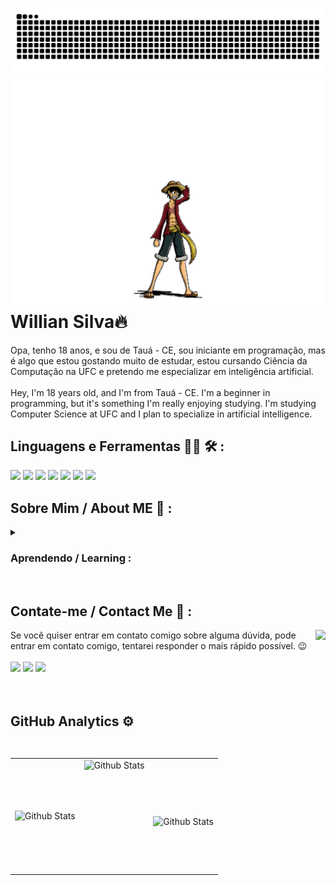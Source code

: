 ![Snake animation](https://github.com/WillianSilva51/WillianSilva51/blob/output/github-contribution-grid-snake.svg)
  <img align="right" height="372cm" loading="lazy" src="https://github.com/WillianSilva51/WillianSilva51/blob/main/assets/luffy.gif">

<div>
  
  # Willian Silva🔥
  
  Opa, tenho 18 anos, e sou de Tauá - CE, sou iniciante em programação, mas é algo que estou gostando muito de estudar, estou cursando Ciência da Computação na UFC e pretendo me especializar em inteligência artificial.
</br>
</br>
  Hey, I'm 18 years old, and I'm from Tauá - CE. I'm a beginner in programming, but it's something I'm really enjoying studying. I'm studying Computer Science at UFC and I plan to specialize in artificial intelligence.
</br>
  
</div>

<div>
  
  <h2>Linguagens e Ferramentas 👨‍💻 🛠 :</h2>
    <img height="65cm" loading="lazy" src="https://cdn.jsdelivr.net/gh/devicons/devicon@latest/icons/c/c-original.svg" />
    <img height="65cm" loading="lazy" src="https://cdn.jsdelivr.net/gh/devicons/devicon@latest/icons/cplusplus/cplusplus-original.svg" />
    <img height="65cm" loading="lazy" src="https://cdn.jsdelivr.net/gh/devicons/devicon@latest/icons/python/python-original.svg" />
    <img height="65cm" loading="lazy" src="https://github.com/WillianSilva51/WillianSilva51/assets/161375086/993abfb3-5978-4623-bc0b-44cc42e6d65b"/>
    <img height="65cm" loading="lazy" src="https://cdn.jsdelivr.net/gh/devicons/devicon@latest/icons/vscode/vscode-original-wordmark.svg" />
    <img height="65cm" loading="lazy" src="https://cdn.jsdelivr.net/gh/devicons/devicon@latest/icons/windows11/windows11-original.svg" />
    <img height="65cm" loading="lazy" src="https://cdn.jsdelivr.net/gh/devicons/devicon@latest/icons/github/github-original.svg" />
          
</div>

<div>

 ## Sobre Mim / About ME 💬 :
 <details>
    <img loading="lazy" src="https://raw.githubusercontent.com/MicaelliMedeiros/micaellimedeiros/master/image/computer-illustration.png" alt="ilustração de um computador" min-width="350px" max-width="350px" width="350px" align="right">

 <summary> <h3> Aprendendo / Learning :</h3> </summary>
 
```js
import Desenvolvedor from "WillianSilva51";

class Estudos extends Desenvolvedor
{
  ⚡ Algoritmos;
  ⚡ Estruturas de Dados;
  ⚡ C & C++;
}
```
</details>

<br>
</div>

<div>
  
## Contate-me / Contact Me 📱 :
 <img align="right" height="205cm" loading="lazy" src="https://media1.tenor.com/m/xZ5SDUwoDgYAAAAC/jojo-pose-jotaro.gif"/> 
Se você quiser entrar em contato comigo sobre alguma dúvida, pode entrar em contato comigo, tentarei responder o mais rápido possível. 😉
</br></br>
  <a href="https://www.linkedin.com/in/willian-silva01/" target="_blank"><img loading="lazy" height="50cm"src="https://github.com/Xx-Ashutosh-xX/Xx-Ashutosh-xX/blob/master/assets/icons/linkedin.png" target="_blank"></a>
  <a href="mailto:antonio.willian051@gmail.com" target="_blank"><img loading="lazy" height="50cm" src="https://github.com/Xx-Ashutosh-xX/Xx-Ashutosh-xX/blob/master/assets/icons/gmail.png" target="_blank"></a>
   <a href="https://steamcommunity.com/id/DARKSEID_X/" target="_blank"><img loading="lazy" height="50cm" src="https://github.com/Xx-Ashutosh-xX/Xx-Ashutosh-xX/blob/master/assets/icons/steam.png" target="_blank"></a>
</div>
</br></br>

<div>
  
  ## GitHub Analytics ⚙️
<table>
  <tr>
    <td>
      <img
        align="left"
        loading="lazy"
        src="https://github-readme-stats.vercel.app/api?username=WillianSilva51&theme=codeSTACKr&show_icons=true&include_all_commits=true&count_private=true"
        alt="Github Stats"
      />
    </td>
    <td>
      <img
        align="left"
        loading="lazy"
        height="180cm"
        src="https://github-readme-stats.vercel.app/api/top-langs/?username=WillianSilva51&layout=compact&langs_count=7&theme=codeSTACKr"
        alt="Github Stats"
      />
    </td>
    <td>
      <br />
      <img
        align="left"
        loading="lazy"
        src="https://github-readme-streak-stats.herokuapp.com/?user=WillianSilva51&theme=codeSTACKr&hide_border=false"
        alt="Github Stats"
      />
    </td>
  </tr>
</table>
</div>
